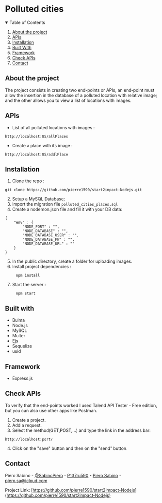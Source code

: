 # Polluted cities

<details open="open">
  <summary>Table of Contents</summary>
  <ol>
    <li>
      <a href="#about-the-project">About the project</a>
    </li>
    <li><a href=#apis>APIs</a></li>
    <li><a href=#installation>Installation</a></li>
    <li><a href="#built-with">Built With</a></li>
    <li><a href="#framework">Framework</a></li> 
    <li><a href="#check-apis">Check APIs</a></li>
    <li><a href="#contact">Contact</a></li>
  </ol>
</details>

## About the project
The project consists in creating two end-points or APIs, an end-point must allow the insertion in the database of a polluted location with relative image; and the other allows you to view a list of locations with images.
## APIs 
- List of all polluted locations with images :
```
http://localhost:85/allPlaces
```
- Create a place with its image :
```
http://localhost:85/addlPlace
```
## Installation
1) Clone the repo :
 ``` 
 git clone https://github.com/pierre1590/start2impact-Nodejs.git
```
2) Setup a MySQL Database;
3) Import the migration file <code>polluted_cities_places.sql</code>
4) Create a nodemon.json file and fill it with your DB data:
```
{
    "env" : {
        "NODE_PORT" : "",
        "NODE_DATABASE" : "",
        "NODE_DATABASE_USER" : "",
        "NODE_DATABASE_PW" : "",
        "NODE_DATABASE_URL" : "" 
    }
}
```
5) In the public directory, create a folder for uploading images.
6) Install project dependencies :
```
     npm install 
```
7) Start the server :
```
     npm start
```

## Built with 
- Bulma
- Node.js
- MySQL
- Multer
- Ejs
- Sequelize
- uuid 

## Framework
- Express.js

## Check APIs
To verify that the end-points worked I used Talend API Tester - Free edition, but you can also use other apps like Postman.
1) Create a project.
2) Add a request.
3) Select the method(GET,POST,...) and type the link in the address bar:
```
http://localhost:port/
```
4) Click on the "save" button and then on the "send" button.

## Contact

Piero Sabino - [@SabinoPiero](https://twitter.com/SabinoPiero) - [P137ru590](https://www.instagram.com/p137ru590/?hl=it) - [Piero Sabino](https://www.linkedin.com/in/piero-sabino-15a1b671/) - piero.sa@icloud.com

Project Link: [https://github.com/pierre1590/start2impact-Nodejs](https://github.com/pierre1590/start2impact-Nodejs)


